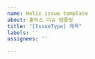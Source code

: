 ```yaml
---
name: Holix issue template
about: 홀릭스 이슈 템플릿
title: "[IssueType] 제목"
labels: ''
assignees: ''

---
```




